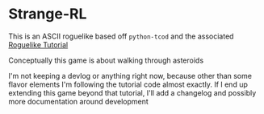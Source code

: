 # Strange-RL

This is an ASCII roguelike based off `python-tcod` and the associated [Roguelike Tutorial](https://rogueliketutorials.com/)

Conceptually this game is about walking through asteroids

I'm not keeping a devlog or anything right now, because other than some flavor elements I'm following the tutorial code almost exactly. If I end up extending this game beyond that tutorial, I'll add a changelog and possibly more documentation around development